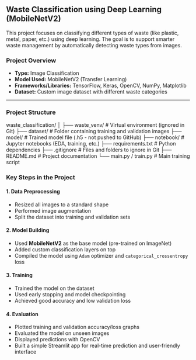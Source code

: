 ## Waste Classification using Deep Learning (MobileNetV2)

This project focuses on classifying different types of waste (like plastic, metal, paper, etc.) using deep learning. The goal is to support smarter waste management by automatically detecting waste types from images.

### Project Overview

- **Type:** Image Classification
- **Model Used:** MobileNetV2 (Transfer Learning)
- **Frameworks/Libraries:** TensorFlow, Keras, OpenCV, NumPy, Matplotlib
- **Dataset:** Custom image dataset with different waste categories

---

### Project Structure
waste_classification/
│
├── waste_venv/ # Virtual environment (ignored in Git)
├── dataset/ # Folder containing training and validation images
├── model/ # Trained model file (.h5 - not pushed to GitHub)
├── notebook/ # Jupyter notebooks (EDA, training, etc.)
├── requirements.txt # Python dependencies
├── .gitignore # Files and folders to ignore in Git
├── README.md # Project documentation
└── main.py / train.py # Main training script

### Key Steps in the Project

#### 1. **Data Preprocessing**
- Resized all images to a standard shape
- Performed image augmentation
- Split the dataset into training and validation sets

#### 2. **Model Building**
- Used **MobileNetV2** as the base model (pre-trained on ImageNet)
- Added custom classification layers on top
- Compiled the model using `Adam` optimizer and `categorical_crossentropy` loss

#### 3. **Training**
- Trained the model on the dataset
- Used early stopping and model checkpointing
- Achieved good accuracy and low validation loss

#### 4. **Evaluation**
- Plotted training and validation accuracy/loss graphs
- Evaluated the model on unseen images
- Displayed predictions with OpenCV
- Built a simple Streamlit app for real-time prediction and user-friendly interface

